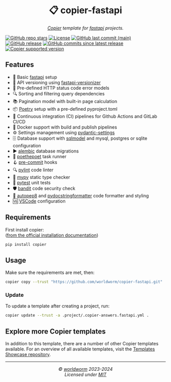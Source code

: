<h1 align="center">📋 copier-fastapi</h1>
<p align="center">
  <i><a href="https://github.com/copier-org/copier">Copier</a> template for <a href="https://github.com/tiangolo/fastapi">fastapi</a> projects.</i>
</p>


<!-- Place https://shields.io/ badges here -->
[![GitHub repo stars](https://img.shields.io/github/stars/worldworm/copier-fastapi)](https://github.com/worldworm/copier-fastapi)
[![License](https://img.shields.io/badge/license-MIT-green?logo=opensourceinitiative&logoColor=fff)](https://github.com/worldworm/copier-fastapi/blob/main/LICENSE)
[![GitHub last commit (main)](https://img.shields.io/github/last-commit/worldworm/copier-fastapi/main)](https://github.com/worldworm/copier-fastapi/commits/main/)
[![GitHub release](https://img.shields.io/github/v/release/worldworm/copier-fastapi)](https://github.com/worldworm/copier-fastapi/releases/latest)
[![GitHub commits since latest release](https://img.shields.io/github/commits-since/worldworm/copier-fastapi/latest/main)](https://github.com/worldworm/copier-fastapi/releases/latest)
[![Copier supported version](https://img.shields.io/badge/Copier-v9-blue)](https://github.com/copier-org/copier)


## Features
- 🚀 Basic [fastapi](https://github.com/tiangolo/fastapi) setup
- 📅 API versioning using [fastapi-versionizer](https://github.com/alexschimpf/fastapi-versionizer)
- 🚦 Pre-defined HTTP status code error models
- 🔍 Sorting and filtering query dependencies
- 📚 Pagination model with built-in page calculation
- 📦 [Poetry](https://github.com/python-poetry/poetry) setup with a pre-defined pyproject.toml
- 🔁 Continuous integration (CI) pipelines for Github Actions and GitLab CI/CD
- 🐳 Docker support with build and publish pipelines
- ⚙️ Settings management using [pydantic-settings](https://github.com/pydantic/pydantic-settings)
- 🗄️ Database support with [sqlmodel](https://github.com/tiangolo/sqlmodel) and mysql, postgres or sqlite configuration
- ▶️ [alembic](https://github.com/sqlalchemy/alembic) database migrations
- 🏃 [poethepoet](https://github.com/nat-n/poethepoet) task runner
- 🪝 [pre-commit](https://github.com/pre-commit/pre-commit) hooks
- 🔍 [pylint](https://github.com/pylint-dev/pylint) code linter
- 🏁 [mypy](https://github.com/python/mypy) static type checker
- 🧪 [pytest](https://github.com/pytest-dev/pytest/) unit tests
- 🛡️ [bandit](https://github.com/PyCQA/bandit) code security check
- 🎨 [autopep8](https://github.com/hhatto/autopep8) and [pydocstringformatter](https://github.com/DanielNoord/pydocstringformatter) code formatter and styling
- 🆚 [VSCode](https://github.com/microsoft/vscode) configuration


## Requirements
First install copier:<br>
([from the official installation documentation](https://copier.readthedocs.io/en/stable/#installation))
```bash
pip install copier
```


## Usage
Make sure the requirements are met, then:
```bash
copier copy --trust "https://github.com/worldworm/copier-fastapi.git" .
```

### Update
To update a template after creating a project, run:
```bash
copier update --trust -a .project/.copier-answers.fastapi.yml .
```


## Explore more Copier templates
In addition to this template, there are a number of other Copier templates available. For an overview of all available templates, visit the [Templates Showcase repository](https://github.com/worldworm/copier-showcase).

---
<p align="center">
  <i>© <a href="https://github.com/worldworm">worldworm</a> 2023-2024</i>
  <br><i>Licensed under <a href="https://github.com/worldworm/copier-fastapi/blob/main/LICENSE">MIT</a></i>
</p>
